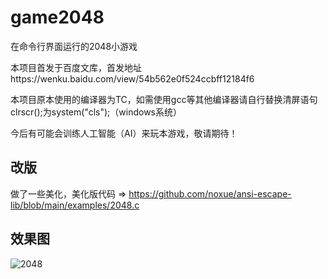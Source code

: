 # game2048
在命令行界面运行的2048小游戏

本项目首发于百度文库，首发地址https://wenku.baidu.com/view/54b562e0f524ccbff12184f6

本项目原本使用的编译器为TC，如需使用gcc等其他编译器请自行替换清屏语句clrscr();为system("cls");（windows系统）

今后有可能会训练人工智能（AI）来玩本游戏，敬请期待！

## 改版
做了一些美化，美化版代码 => <https://github.com/noxue/ansi-escape-lib/blob/main/examples/2048.c>

## 效果图

![2048](https://user-images.githubusercontent.com/8570817/168430364-f3eddbf5-ad54-4532-a006-606f2969bfd8.png)
